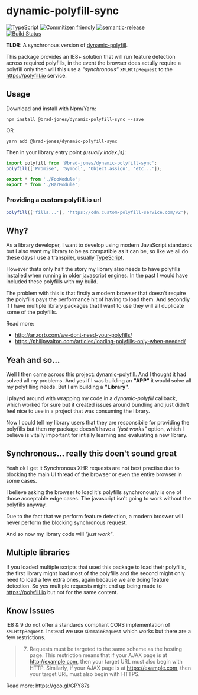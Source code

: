 # dynamic-polyfill-sync
[![TypeScript](https://img.shields.io/badge/%3C%2F%3E-TypeScript-blue.svg)](https://www.typescriptlang.org/)
[![Commitizen friendly](https://img.shields.io/badge/commitizen-friendly-brightgreen.svg)](http://commitizen.github.io/cz-cli/)
[![semantic-release](https://img.shields.io/badge/%20%20%F0%9F%93%A6%F0%9F%9A%80-semantic--release-e10079.svg)](https://github.com/semantic-release/semantic-release)  
[![Build Status](https://saucelabs.com/browser-matrix/dynamic-polyfill-sync.svg)](https://saucelabs.com/u/dynamic-polyfill-sync)

__TLDR:__ A synchronous version of [dynamic-polyfill](https://github.com/PascalAOMS/dynamic-polyfill).

This package provides an IE8+ solution that will run feature detection across
required polyfills, in the event the browser does actully require a polyfill
only then will this use a _"synchronous"_ `XMLHttpRequest` to the
https://polyfill.io service.

## Usage
Download and install with Npm/Yarn:

```
npm install @brad-jones/dynamic-polyfill-sync --save
```

OR

```
yarn add @brad-jones/dynamic-polyfill-sync
```

Then in your library entry point _(usually index.js)_:

```js
import polyfill from '@brad-jones/dynamic-polyfill-sync';
polyfill(['Promise', 'Symbol', 'Object.assign', 'etc...']);

export * from './FooModule';
export * from './BarModule';
```

### Providing a custom polyfill.io url
```js
polyfill(['fills...'], 'https://cdn.custom-polyfill-service.com/v2');
```

## Why?
As a library developer, I want to develop using modern JavaScript standards
but I also want my library to be as compatible as it can be, so like we all do
these days I use a transpiler, usually [TypeScript](https://www.typescriptlang.org/).

However thats only half the story my library also needs to have polyfills
installed when running in older javascript engines. In the past I would have
included these polyfills with my build.

The problem with this is that firstly a modern browser that doesn't require the
polyfills pays the performance hit of having to load them. And secondly if I
have multiple library packages that I want to use they will all duplicate some
of the polyfills.

Read more:

- http://anzorb.com/we-dont-need-your-polyfills/
- https://philipwalton.com/articles/loading-polyfills-only-when-needed/

## Yeah and so...
Well I then came across this project: [dynamic-polyfill](https://github.com/PascalAOMS/dynamic-polyfill).
And I thought it had solved all my problems. And yes if I was building an
__"APP"__ it would solve all my polyfilling needs. But I am building a __"Library"__.

I played around with wrapping my code in a _dynamic-polyfill_ callback, which
worked for sure but it created issues around bundling and just didn't feel nice
to use in a project that was consuming the library.

Now I could tell my library users that they are responsibile for providing the
polyfills but then my package doesn't have a _"just works"_ option, which I
believe is vitally important for intially learning and evaluating a new library.

## Synchronous... really this doen't sound great
Yeah ok I get it Synchronous XHR requests are not best practise due to blocking
the main UI thread of the browser or even the entire browser in some cases.

I believe asking the browser to load it's polyfills synchronously is one of
those acceptable edge cases. The javascript isn't going to work without the
polyfills anyway.

Due to the fact that we perform feature detection, a modern broswer will never
perform the blocking synchronous request.

And so now my library code will _"just work"_.

## Multiple libraries
If you loaded multiple scripts that used this package to load their polyfills,
the first library might load most of the polyfills and the second might only
need to load a few extra ones, again because we are doing feature detection.
So yes multiple requests might end up being made to https://polyfill.io but
not for the same content.

## Know Issues
IE8 & 9 do not offer a standards compliant CORS implementation of `XMLHttpRequest`.
Instead we use `XDomainRequest` which works but there are a few restrictions.

> 7. Requests must be targeted to the same scheme as the hosting page.
     This restriction means that if your AJAX page is at http://example.com,
     then your target URL must also begin with HTTP. Similarly, if your
     AJAX page is at https://example.com, then your target URL must also
     begin with HTTPS.

Read more: https://goo.gl/GPY87s
